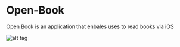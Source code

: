 # Open-Book
Open Book is an application that enbales uses to read books via iOS



![alt tag](http://url/to/https://www.google.com/url?sa=i&rct=j&q=&esrc=s&source=images&cd=&ved=0ahUKEwirirrV8KjOAhWr64MKHcYQC1oQjRwIBw&url=http%3A%2F%2Fnobacks.com%2Fphotos%2Fbirds%2Fchicken%2F&psig=AFQjCNHPU9PzynBSmJfna_bAOKHnBfeMUA&ust=1470438565137207)
